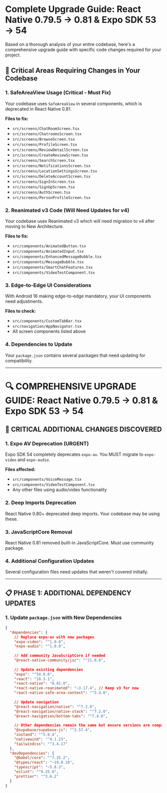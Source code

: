 # Complete Upgrade Guide: React Native 0.79.5 → 0.81 & Expo SDK 53 → 54

Based on a thorough analysis of your entire codebase, here's a comprehensive upgrade guide with specific code changes required for your project.

## 🚨 Critical Areas Requiring Changes in Your Codebase

### 1. SafeAreaView Usage (Critical - Must Fix)
Your codebase uses `SafeAreaView` in several components, which is deprecated in React Native 0.81.

**Files to fix:**
*   `src/screens/ChatRoomScreen.tsx`
*   `src/screens/ChatroomsScreen.tsx`
*   `src/screens/BrowseScreen.tsx`
*   `src/screens/ProfileScreen.tsx`
*   `src/screens/ReviewDetailScreen.tsx`
*   `src/screens/CreateReviewScreen.tsx`
*   `src/screens/SearchScreen.tsx`
*   `src/screens/NotificationsScreen.tsx`
*   `src/screens/LocationSettingsScreen.tsx`
*   `src/screens/DeleteAccountScreen.tsx`
*   `src/screens/SignInScreen.tsx`
*   `src/screens/SignUpScreen.tsx`
*   `src/screens/AuthScreen.tsx`
*   `src/screens/PersonProfileScreen.tsx`

### 2. Reanimated v3 Code (Will Need Updates for v4)
Your codebase uses Reanimated v3 which will need migration to v4 after moving to New Architecture.

**Files to fix:**
*   `src/components/AnimatedButton.tsx`
*   `src/components/AnimatedInput.tsx`
*   `src/components/EnhancedMessageBubble.tsx`
*   `src/components/MessageBubble.tsx`
*   `src/components/SmartChatFeatures.tsx`
*   `src/components/VideoTestComponent.tsx`

### 3. Edge-to-Edge UI Considerations
With Android 16 making edge-to-edge mandatory, your UI components need adjustments.

**Files to check:**
*   `src/components/CustomTabBar.tsx`
*   `src/navigation/AppNavigator.tsx`
*   All screen components listed above

### 4. Dependencies to Update
Your `package.json` contains several packages that need updating for compatibility.

---

# 🔍 COMPREHENSIVE UPGRADE GUIDE: React Native 0.79.5 → 0.81 & Expo SDK 53 → 54

## 🚨 CRITICAL ADDITIONAL CHANGES DISCOVERED

### 1. Expo AV Deprecation (URGENT)
Expo SDK 54 completely deprecates `expo-av`. You MUST migrate to `expo-video` and `expo-audio`.

**Files affected:**
*   `src/components/VoiceMessage.tsx`
*   `src/components/VideoTestComponent.tsx`
*   Any other files using audio/video functionality

### 2. Deep Imports Deprecation
React Native 0.80+ deprecated deep imports. Your codebase may be using these.

### 3. JavaScriptCore Removal
React Native 0.81 removed built-in JavaScriptCore. Must use community package.

### 4. Additional Configuration Updates
Several configuration files need updates that weren't covered initially.

---

## 📋 PHASE 1: ADDITIONAL DEPENDENCY UPDATES

### 1. Update `package.json` with New Dependencies
```json
{
  "dependencies": {
    // Replace expo-av with new packages
    "expo-video": "^1.0.0",
    "expo-audio": "^1.0.0",
    
    // Add community JavaScriptCore if needed
    "@react-native-community/jsc": "^11.0.0",
    
    // Update existing dependencies
    "expo": "^54.0.0",
    "react": "18.3.1",
    "react-native": "0.81.0",
    "react-native-reanimated": "~3.17.4", // Keep v3 for now
    "react-native-safe-area-context": "^5.4.0",
    
    // Update navigation
    "@react-navigation/native": "^7.2.0",
    "@react-navigation/native-stack": "^7.2.0",
    "@react-navigation/bottom-tabs": "^7.4.0",
    
    // Other dependencies remain the same but ensure versions are compatible
    "@supabase/supabase-js": "^2.57.4",
    "zustand": "^5.0.4",
    "nativewind": "^4.1.23",
    "tailwindcss": "^3.4.17"
  },
  "devDependencies": {
    "@babel/core": "^7.25.2",
    "@types/react": "~19.0.10",
    "typescript": "~5.8.3",
    "eslint": "^9.25.0",
    "prettier": "^3.6.2"
  }
}